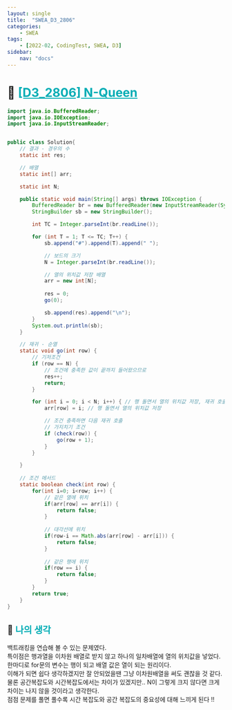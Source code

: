 ```yaml
---
layout: single
title:  "SWEA_D3_2806"
categories: 
    - SWEA
tags: 
    - [2022-02, CodingTest, SWEA, D3]
sidebar:
    nav: "docs"
---
```


# 📁 <b><a style="color:#00adb5" href="https://swexpertacademy.com/main/code/problem/problemDetail.do?contestProbId=AV7GKs06AU0DFAXB" target=_blank>[D3_2806] N-Queen</a></b>

~~~java
import java.io.BufferedReader;
import java.io.IOException;
import java.io.InputStreamReader;


public class Solution{
	// 결과 - 경우의 수
	static int res;

	// 배열
	static int[] arr;

	static int N;

	public static void main(String[] args) throws IOException {
		BufferedReader br = new BufferedReader(new InputStreamReader(System.in));
		StringBuilder sb = new StringBuilder();

		int TC = Integer.parseInt(br.readLine());

		for (int T = 1; T <= TC; T++) {
			sb.append("#").append(T).append(" ");

			// 보드의 크기
			N = Integer.parseInt(br.readLine());

			// 열의 위치값 저장 배열
			arr = new int[N];
			
			res = 0;
			go(0);

			sb.append(res).append("\n");
		}
		System.out.println(sb);
	}

	// 재귀 - 순열
	static void go(int row) {
		// 기저조건
		if (row == N) {
			// 조건에 충족한 값이 끝까지 들어왔으므로
			res++;
			return;
		}

		for (int i = 0; i < N; i++) { // 행 돌면서 열의 위치값 저장, 재귀 호출
			arr[row] = i; // 행 돌면서 열의 위치값 저장

			// 조건 충족하면 다음 재귀 호출
			// 가지치기 조건
			if (check(row)) {
				go(row + 1);
			}
		}

	}
	
	// 조건 메서드
	static boolean check(int row) {
		for(int i=0; i<row; i++) {
			// 같은 열에 위치
			if(arr[row] == arr[i]) {
				return false;
			}
			
			// 대각선에 위치
			if(row-i == Math.abs(arr[row] - arr[i])) {
				return false;
			}
			
			// 같은 행에 위치
			if(row == i) {
				return false;
			}
		}
		return true;
	}
}
~~~


## 🤔 <b><a style="color:#00adb5">나의 생각</a></b>
백트래킹을 연습해 볼 수 있는 문제였다.<br>
특이점은 행과열을 이차원 배열로 받지 않고 하나의 일차배열에 열의 위치값을 넣었다.<br>
한마디로 for문의 변수는 행이 되고 배열 값은 열이 되는 원리이다.<br>
이해가 되면 쉽다 생각하겠지만 잘 안되었을땐 그냥 이차원배열을 써도 괜찮을 것 같다.<br>
물론 공간복잡도와 시간복잡도에서는 차이가 있겠지만.. N이 그렇게 크지 않다면 크게 차이는 나지 않을 것이라고 생각한다.<br>
점점 문제를 풀면 풀수록 시간 복잡도와 공간 복잡도의 중요성에 대해 느끼게 된다 !!